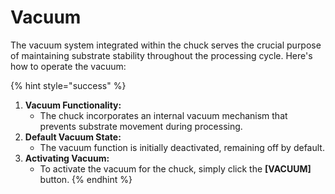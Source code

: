 # Vacuum

The vacuum system integrated within the chuck serves the crucial purpose of maintaining substrate stability throughout the processing cycle. Here's how to operate the vacuum:

{% hint style="success" %}
1. **Vacuum Functionality:**
   * The chuck incorporates an internal vacuum mechanism that prevents substrate movement during processing.
2. **Default Vacuum State:**
   * The vacuum function is initially deactivated, remaining off by default.
3. **Activating Vacuum:**
   * To activate the vacuum for the chuck, simply click the **\[VACUUM]** button.
{% endhint %}
